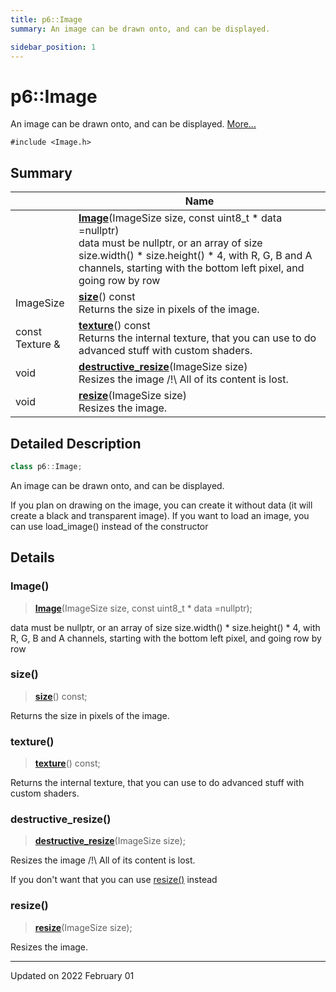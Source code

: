 ```yaml
---
title: p6::Image
summary: An image can be drawn onto, and can be displayed. 

sidebar_position: 1
---
```


# p6::Image



An image can be drawn onto, and can be displayed.  [More...](#detailed-description)


`#include <Image.h>`



## Summary

|                | Name           |
| -------------- | -------------- |
| | **[Image](/reference/Types/image#image)**(ImageSize size, const uint8_t * data =nullptr)<br/>data must be nullptr, or an array of size size.width() * size.height() * 4, with R, G, B and A channels, starting with the bottom left pixel, and going row by row  |
| ImageSize | **[size](/reference/Types/image#size)**() const<br/>Returns the size in pixels of the image.  |
| const Texture & | **[texture](/reference/Types/image#texture)**() const<br/>Returns the internal texture, that you can use to do advanced stuff with custom shaders.  |
| void | **[destructive_resize](/reference/Types/image#destructive_resize)**(ImageSize size)<br/>Resizes the image /!\ All of its content is lost.  |
| void | **[resize](/reference/Types/image#resize)**(ImageSize size)<br/>Resizes the image.  |
## Detailed Description

```cpp
class p6::Image;
```

An image can be drawn onto, and can be displayed. 

If you plan on drawing on the image, you can create it without data (it will create a black and transparent image). If you want to load an image, you can use load_image() instead of the constructor 

## Details


### Image()

> **[Image](/reference/Types/image#image)**(ImageSize size, const uint8_t * data =nullptr);


data must be nullptr, or an array of size size.width() * size.height() * 4, with R, G, B and A channels, starting with the bottom left pixel, and going row by row 

### size()

> **[size](/reference/Types/image#size)**() const;


Returns the size in pixels of the image. 

### texture()

> **[texture](/reference/Types/image#texture)**() const;


Returns the internal texture, that you can use to do advanced stuff with custom shaders. 

### destructive_resize()

> **[destructive_resize](/reference/Types/image#destructive_resize)**(ImageSize size);


Resizes the image /!\ All of its content is lost. 

If you don't want that you can use [resize()](/reference/Types/image#resize) instead 


### resize()

> **[resize](/reference/Types/image#resize)**(ImageSize size);


Resizes the image. 

-------------------------------

Updated on 2022 February 01
